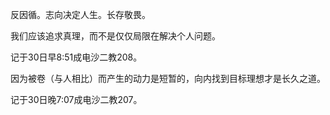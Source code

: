 反因循。志向决定人生。长存敬畏。

我们应该追求真理，而不是仅仅局限在解决个人问题。

记于30日早8:51成电沙二教208。

因为被卷（与人相比）而产生的动力是短暂的，向内找到目标理想才是长久之道。

记于30日晚7:07成电沙二教207。
